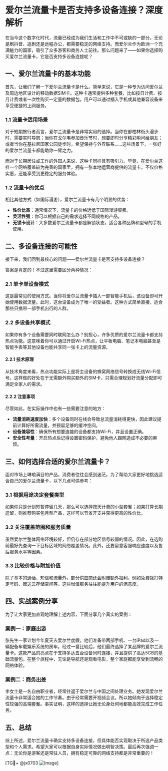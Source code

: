 # 爱尔兰流量卡是否支持多设备连接？深度解析

在当今这个数字化时代，流量已经成为我们生活和工作中不可或缺的一部分。无论是刷抖音、追剧还是远程办公，都需要稳定的网络支持。而爱尔兰作为欧洲一个充满魅力的国家，吸引了众多游客和商务人士前往。那么问题来了——如果你选择购买爱尔兰流量卡，它是否支持多设备连接呢？

## 一、爱尔兰流量卡的基本功能

首先，让我们了解一下爱尔兰流量卡是什么。简单来说，它是一种专为访问爱尔兰及周边地区设计的移动数据SIM卡。这种卡通常提供多种套餐，比如按日计费、按月计费或者一次性购买一定量的数据包。用户可以通过插入手机或其他兼容设备来享受便捷的上网服务。

### 1.1 流量卡适用场景
对于短期旅行者而言，爱尔兰流量卡是非常实用的选择。当你在都柏林街头漫步时，需要实时导航；当你在戈尔韦参加音乐节时，想要即时分享精彩瞬间给朋友；或者当你在基拉尼国家公园徒步时，希望保持与外界联系……这些场景下，一张好的爱尔兰流量卡都能助你一臂之力。

而对于长期居住或工作的外国人来说，这种卡同样具有吸引力。毕竟，在爱尔兰这样一个网络覆盖较为完善的国家里，拥有一张本地运营商提供的流量卡，不仅价格实惠，还能享受到更稳定的服务体验。

### 1.2 流量卡的优点
相比其他方式（如国际漫游），爱尔兰流量卡有几个明显的优势：
- **性价比高**：通常情况下，流量卡的价格远低于国际漫游资费。
- **灵活性强**：你可以根据自己的需求选择不同规格的产品。
- **无锁卡设计**：大多数爱尔兰流量卡都是解锁状态，适合各种品牌和型号的手机使用。

## 二、多设备连接的可能性

接下来，我们回到最核心的问题——爱尔兰流量卡是否支持多设备连接？

答案是肯定的！不过这里需要区分两种情况：

### 2.1 单卡单设备模式
这是最常见的使用方式。当你将爱尔兰流量卡插入一部智能手机后，该设备即可开始使用数据流量。此时，这台设备成为了唯一的受益者。这种方式简单直接，适合那些只携带一部手机出行的人群。

### 2.2 多设备共享模式
如果你有多个设备需要同时联网怎么办？别担心，许多优质的爱尔兰流量卡都支持热点功能。这意味着你可以通过开启Wi-Fi热点，让平板电脑、笔记本电脑甚至是智能手表等其他设备也能共享同一张卡上的流量资源。

#### 2.2.1 技术原理
从技术角度来看，热点功能实际上是将主设备的蜂窝网络信号转换成无线Wi-Fi信号。这样做的好处在于无需额外购买额外的SIM卡，只需合理规划好流量分配即可满足全家人的需求。

#### 2.2.2 注意事项
尽管如此，在实际操作中也有一些需要注意的地方：
- **流量消耗速度加快**：多个设备同时在线会导致总流量消耗得更快，因此建议提前计算好所需流量，并预留足够的缓冲空间。
- **设备兼容性**：确保所有想要连接的设备都支持Wi-Fi，并且设置正确。
- **安全性考量**：开启热点后记得设置密码保护，避免他人蹭网造成不必要的麻烦。

## 三、如何选择合适的爱尔兰流量卡？

面对市场上琳琅满目的产品，消费者往往会感到迷茫。为了帮助大家更好地挑选适合自己的爱尔兰流量卡，以下几点可供参考：

### 3.1 根据用途决定套餐类型
如果你只是计划短暂停留几天，那么可以选择按天计费的小型套餐；如果打算长期逗留，则推荐购买包月型产品，这样可以节省开支并获得更高的性价比。

### 3.2 关注覆盖范围和服务质量
虽然爱尔兰整体网络环境较好，但仍存在部分地区信号较弱的情况。因此，在选购前最好先查询一下目标区域的网络覆盖情况。此外，还要留意客服响应速度以及售后服务水平等因素。

### 3.3 比较价格与附加价值
除了基本的通话、短信和流量外，部分供应商还会附赠额外福利，例如免费拨打特定号码、赠送云存储空间等。这些增值服务往往能提升用户的满意度。

## 四、实战案例分享

为了让大家更加直观地理解上述内容，下面分享几个真实的案例：

### 案例一：家庭出游
张先生一家计划今年夏天去爱尔兰度假，他们准备带两部手机、一台iPad以及一辆配备车载娱乐系统的房车。经过一番比较后，他们最终选择了某品牌的爱尔兰流量卡。这款产品的亮点在于支持多达五台设备同时连接，并且提供了高达5GB的基础流量包。在整个旅程中，无论是导航还是观看电影，整个家庭都能享受到流畅的网络体验。

### 案例二：商务出差
李女士是一名自由职业者，经常往返于爱尔兰与中国之间处理业务。她发现爱尔兰流量卡非常适合她的工作节奏。由于经常需要开视频会议，所以她倾向于选择稳定性较强的高端套餐。事实证明，这样的选择让她无论身处何地都能高效完成工作任务。

## 五、总结

综上所述，爱尔兰流量卡确实支持多设备连接，但具体能否实现取决于所选产品类型和个人需求。希望大家可以根据自身实际情况做出明智决策。最后再次强调一点：无论你是游客还是常驻人员，拥有稳定可靠的网络支持都是非常重要的！

[TG💪+ @jx0703 ![Image](https://github.com/user-attachments/assets/dbca1d08-cadb-493c-b0ec-ad6f7a83f270)]